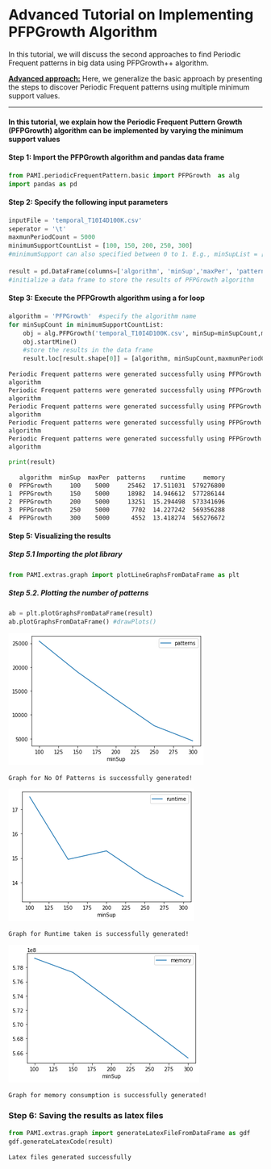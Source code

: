 # Advanced Tutorial on Implementing PFPGrowth Algorithm

In this tutorial, we will discuss the second approaches to find Periodic Frequent patterns in big data using PFPGrowth++ algorithm.

[__Advanced approach:__](#advApproach) Here, we generalize the basic approach by presenting the steps to discover Periodic Frequent patterns using multiple minimum support values.

***

#### In this tutorial, we explain how the Periodic Frequent Puttern Growth (PFPGrowth) algorithm  can be implemented by varying the minimum support values

#### Step 1: Import the PFPGrowth algorithm and pandas data frame


```python
from PAMI.periodicFrequentPattern.basic import PFPGrowth  as alg
import pandas as pd
```

#### Step 2: Specify the following input parameters


```python
inputFile = 'temporal_T10I4D100K.csv'
seperator = '\t'
maxmunPeriodCount = 5000
minimumSupportCountList = [100, 150, 200, 250, 300] 
#minimumSupport can also specified between 0 to 1. E.g., minSupList = [0.005, 0.006, 0.007, 0.008, 0.009]

result = pd.DataFrame(columns=['algorithm', 'minSup','maxPer', 'patterns', 'runtime', 'memory']) 
#initialize a data frame to store the results of PFPGrowth algorithm
```

#### Step 3: Execute the PFPGrowth algorithm using a for loop


```python
algorithm = 'PFPGrowth'  #specify the algorithm name
for minSupCount in minimumSupportCountList:
    obj = alg.PFPGrowth('temporal_T10I4D100K.csv', minSup=minSupCount,maxPer=maxmunPeriodCount, sep=seperator)
    obj.startMine()
    #store the results in the data frame
    result.loc[result.shape[0]] = [algorithm, minSupCount,maxmunPeriodCount, len(obj.getPatterns()), obj.getRuntime(), obj.getMemoryRSS()]

```

    Periodic Frequent patterns were generated successfully using PFPGrowth algorithm 
    Periodic Frequent patterns were generated successfully using PFPGrowth algorithm 
    Periodic Frequent patterns were generated successfully using PFPGrowth algorithm 
    Periodic Frequent patterns were generated successfully using PFPGrowth algorithm 
    Periodic Frequent patterns were generated successfully using PFPGrowth algorithm 



```python
print(result)
```

       algorithm  minSup  maxPer  patterns    runtime     memory
    0  PFPGrowth     100    5000     25462  17.511031  579276800
    1  PFPGrowth     150    5000     18982  14.946612  577286144
    2  PFPGrowth     200    5000     13251  15.294498  573341696
    3  PFPGrowth     250    5000      7702  14.227242  569356288
    4  PFPGrowth     300    5000      4552  13.418274  565276672


#### Step 5: Visualizing the results

##### Step 5.1 Importing the plot library


```python
from PAMI.extras.graph import plotLineGraphsFromDataFrame as plt
```

##### Step 5.2. Plotting the number of patterns


```python
ab = plt.plotGraphsFromDataFrame(result)
ab.plotGraphsFromDataFrame() #drawPlots()
```


    
![png](output_15_0.png)
    


    Graph for No Of Patterns is successfully generated!



    
![png](output_15_2.png)
    


    Graph for Runtime taken is successfully generated!



    
![png](output_15_4.png)
    


    Graph for memory consumption is successfully generated!


### Step 6: Saving the results as latex files


```python
from PAMI.extras.graph import generateLatexFileFromDataFrame as gdf
gdf.generateLatexCode(result)
```

    Latex files generated successfully


